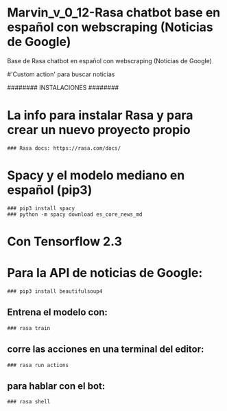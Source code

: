 # Marvin_v_0_12-Rasa chatbot base en español con webscraping (Noticias de Google) 
 Base de Rasa chatbot en español con webscraping (Noticias de Google) 

#'Custom action' para buscar noticias

######## INSTALACIONES ######## 

# La info para instalar Rasa y para crear un nuevo proyecto propio
    ### Rasa docs: https://rasa.com/docs/

# Spacy y el modelo mediano en español (pip3)
    ### pip3 install spacy
    ### python -m spacy download es_core_news_md

# Con Tensorflow 2.3

# Para la API de noticias de Google:
    ### pip3 install beautifulsoup4


## Entrena el modelo con:
    ### rasa train
## corre las acciones en una terminal del editor:
    ### rasa run actions
## para hablar con el bot:
    ### rasa shell